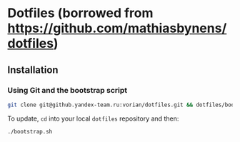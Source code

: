 # Dotfiles (borrowed from https://github.com/mathiasbynens/dotfiles)

## Installation

### Using Git and the bootstrap script

```bash
git clone git@github.yandex-team.ru:vorian/dotfiles.git && dotfiles/bootstrap.sh
```

To update, `cd` into your local `dotfiles` repository and then:

```bash
./bootstrap.sh
```
